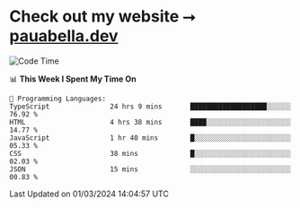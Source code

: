 # Check out my website ⭢ [pauabella.dev](https://pauabella.dev)

<!--START_SECTION:waka-->
![Code Time](http://img.shields.io/badge/Code%20Time-3%2C058%20hrs%2038%20mins-blue)

📊 **This Week I Spent My Time On** 

```text
💬 Programming Languages: 
TypeScript               24 hrs 9 mins       ███████████████████░░░░░░   76.92 % 
HTML                     4 hrs 38 mins       ████░░░░░░░░░░░░░░░░░░░░░   14.77 % 
JavaScript               1 hr 40 mins        █░░░░░░░░░░░░░░░░░░░░░░░░   05.33 % 
CSS                      38 mins             █░░░░░░░░░░░░░░░░░░░░░░░░   02.03 % 
JSON                     15 mins             ░░░░░░░░░░░░░░░░░░░░░░░░░   00.83 % 
```


 Last Updated on 01/03/2024 14:04:57 UTC
<!--END_SECTION:waka-->
